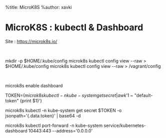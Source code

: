 %title: MicroK8S
%author: xavki


# MicroK8S : kubectl & Dashboard


Site : https://microk8s.io/

<br>

mkdir -p $HOME/.kube/config
microk8s kubectl config view --raw > $HOME/.kube/config
microk8s kubectl config view --raw > /vagrant/config

<br>


microk8s enable dashboard

TOKEN=$(microk8s kubectl -n kube-system get secret | awk '$1 ~ "default-token" {print $1}')

microk8s kubectl -n kube-system get secret $TOKEN -o jsonpath='{.data.token}' | base64 -d

microk8s kubectl port-forward -n kube-system service/kubernetes-dashboard 10443:443 --address='0.0.0.0'
